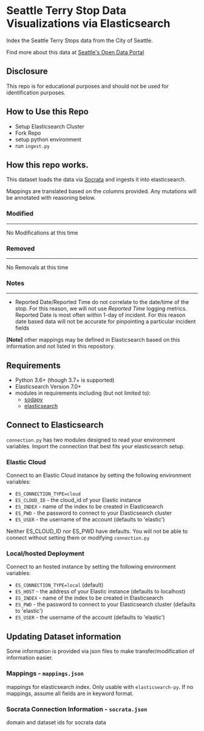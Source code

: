 # Seattle Terry Stop Data Visualizations via Elasticsearch
Index the Seattle Terry Stops data from the City of Seattle.

Find more about this data at [Seattle's Open Data Portal](https://data.seattle.gov/Public-Safety/Terry-Stops/28ny-9ts8)

## Disclosure
This repo is for educational purposes and should not be used for identification purposes.

## How to Use this Repo
- Setup Elasticsearch Cluster
- Fork Repo
- setup python environment
- run `ingest.py`

## How this repo works.
This dataset loads the data via [Socrata](https://dev.socrata.com) and ingests it into elasticsearch.

Mappings are translated based on the columns provided. Any mutations will be annotated with
reasoning below.

### Modified
---
No Modifications at this time

### Removed
---
No Removals at this time


### Notes
---
* Reported Date/Reported Time do not correlate to the date/time of the stop. For this
  reason, we will not use _Reported Time_ logging metrics. Reported Date is most often within
  1-day of incident. For this reason date based data will not be accurate for pinpointing a
  particular incident
  fields

**[Note]** other mappings may be defined in Elasticsearch based on this information and not listed in this repository.

## Requirements
- Python 3.6+ (though 3.7+ is supported)
- Elasticsearch Version 7.0+
- modules in requirements including (but not limited to):
  - [sodapy](https://pypi.org/project/sodapy/)
  - [elasticsearch](https://elasticsearch-py.readthedocs.io/)
  
## Connect to Elasticsearch
`connection.py` has two modules designed to read your environment variables. Import the
  connection that best fits your elasticsearch setup.

### Elastic Cloud
Connect to an Elastic Cloud instance by setting the following environment
variables:

* `ES_CONNECTION_TYPE=cloud` 
* `ES_CLOUD_ID` - the cloud_id of your Elastic instance 
* `ES_INDEX` - name of the index to be created in Elasticsearch 
* `ES_PWD` - the password to connect to your Elasticsearch cluster 
* `ES_USER` - the username of the account (defaults to 'elastic') 

Neither ES_CLOUD_ID nor ES_PWD have defaults. You will not be able to connect without setting them or modifying `connection.py`

### Local/hosted Deployment
Connect to an hosted instance by setting the following environment
variables:

* `ES_CONNECTION_TYPE=local` (default)
* `ES_HOST` - the address of your Elastic instance (defaults to localhost)
* `ES_INDEX` - name of the index to be created in Elasticsearch
* `ES_PWD` - the password to connect to your Elasticsearch cluster (defaults to 'elastic') 
* `ES_USER` - the username of the account (defaults to 'elastic')


## Updating Dataset information
Some information is provided via json files to make transfer/modification of information
easier.

### Mappings - `mappings.json`
mappings for elasticsearch index. Only usable with `elasticsearch-py`. If no mappings, assume all fields are in keyword format.

### Socrata Connection Information - `socrata.json`
domain and dataset ids for socrata data